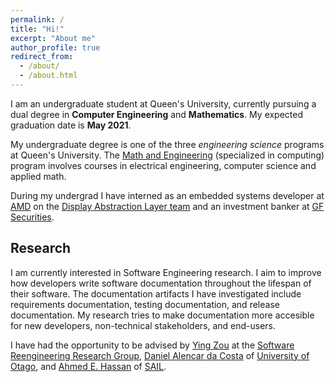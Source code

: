 ```yaml
---
permalink: /
title: "Hi!"
excerpt: "About me"
author_profile: true
redirect_from: 
  - /about/
  - /about.html
---
```


I am an undergraduate student at Queen's University, currently pursuing a dual degree in **Computer Engineering** and **Mathematics**. My expected graduation date is **May 2021**. 

My undergraduate degree is one of the three *engineering science* programs at Queen's University. The [Math and Engineering](https://www.queensu.ca/mathstat/mthe) (specialized in computing) program involves courses in electrical engineering, computer science and applied math. 

During my undergrad I have interned as an embedded systems developer at [AMD](https://www.amd.com/en) on the [Display Abstraction Layer team](https://www.x.org/wiki/Events/XDC2016/Program/amd_dal.pdf) and an investment banker at [GF Securities](http://en.gf.com.cn/about).

## Research
I am currently interested in Software Engineering research. I aim to improve how developers write software documentation throughout the lifespan of their software. The documentation artifacts I have investigated include requirements documentation, testing documentation, and release documentation. My research tries to make documentation more accesible for new developers, non-technical stakeholders, and end-users.

I have had the opportunity to be advised by [Ying Zou](https://www.ece.queensu.ca/people/Y-Zou/index.html) at the [Software Reengineering Research Group](http://post.queensu.ca/~zouy/people.html), [Daniel Alencar da Costa](https://www.otago.ac.nz/info-science/people/daniel-alencardacosta.html) of [University of Otago](https://www.otago.ac.nz/), and [Ahmed E. Hassan](http://research.cs.queensu.ca/home/ahmed/home/) of [SAIL](http://sail.cs.queensu.ca/). 

